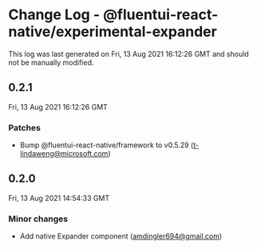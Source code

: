 # Change Log - @fluentui-react-native/experimental-expander

This log was last generated on Fri, 13 Aug 2021 16:12:26 GMT and should not be manually modified.

<!-- Start content -->

## 0.2.1

Fri, 13 Aug 2021 16:12:26 GMT

### Patches

- Bump @fluentui-react-native/framework to v0.5.29 (t-lindaweng@microsoft.com)

## 0.2.0

Fri, 13 Aug 2021 14:54:33 GMT

### Minor changes

- Add native Expander component (amdingler694@gmail.com)
